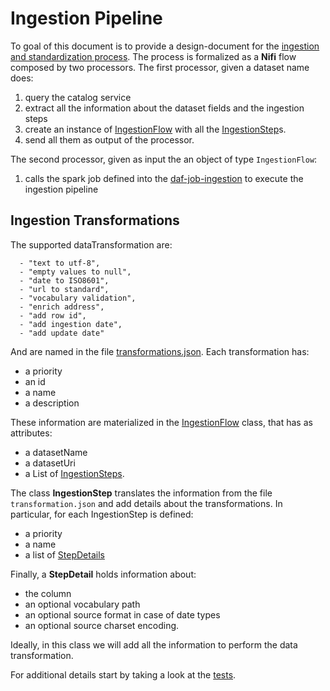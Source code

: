 # Ingestion Pipeline

To goal of this document is to provide a design-document for the [ingestion and standardization process](https://daf-docs.readthedocs.io/en/latest/datamgmt/dataset_conventions.html#ingestion-pipeline-steps).
The process is formalized as a **Nifi** flow composed by two processors.
The first processor, given a dataset name does:

1. query the catalog service
2. extract all the information about the dataset fields and the ingestion steps
3. create an instance of [IngestionFlow](src/main/java/it/gov/daf/nifi/processors/models/IngestionFlow.Java) with all the [IngestionStep](src/main/java/it/gov/daf/nifi/processors/models/IngestionStep.java)s.
4. send all them as output of the processor.

The second processor, given as input the an object of type `IngestionFlow`:
1. calls the spark job defined into the [daf-job-ingestion](https://github.com/teamdigitale/daf-job-ingestion) to execute the ingestion pipeline

## Ingestion Transformations

The supported dataTransformation are:

      - "text to utf-8",
      - "empty values to null",
      - "date to ISO8601",
      - "url to standard",
      - "vocabulary validation",
      - "enrich address",
      - "add row id",
      - "add ingestion date",
      - "add update date"

And are named in the file [transformations.json](./transformations.json).
Each transformation has:

- a priority
- an id
- a name
- a description

These information are materialized in the [IngestionFlow](./src/main/java/it/gov/daf/nifi/processors/models/IngestionFlow.java) class, that has
as attributes:
- a datasetName
- a datasetUri
- a List of [IngestionSteps](./src/main/java/it/gov/daf/nifi/processors/models/IngestionStep.java).

The class **IngestionStep** translates the information from the file `transformation.json` and add details about the transformations.
In particular, for each IngestionStep is defined:
- a priority
- a name
- a list of [StepDetails](./src/main/java/it/gov/daf/nifi/processors/models/StepDetail.java)

Finally, a **StepDetail** holds information about:

- the column
- an optional vocabulary path
- an optional source format in case of date types
- an optional source charset encoding.

Ideally, in this class we will add all the information to perform the data transformation.

For additional details start by taking a look at the [tests](./src/test/java/it/gov/daf/nifi/TestPreStandardization.java).
